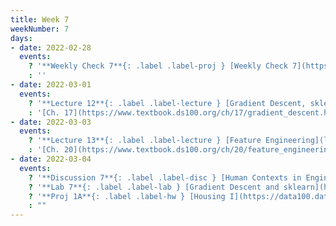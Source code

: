```yaml
---
title: Week 7
weekNumber: 7
days:
- date: 2022-02-28
  events:
    ? '**Weekly Check 7**{: .label .label-proj } [Weekly Check 7](https://forms.gle/iChRRb7LZAAoTeVe6) (due Mar 7)'
    : ''
- date: 2022-03-01
  events:
    ? '**Lecture 12**{: .label .label-lecture } [Gradient Descent, sklearn](lecture/lec12)'
    : '[Ch. 17](https://www.textbook.ds100.org/ch/17/gradient_descent.html)'
- date: 2022-03-03
  events:
    ? '**Lecture 13**{: .label .label-lecture } [Feature Engineering](lecture/lec13)'
    : '[Ch. 20](https://www.textbook.ds100.org/ch/20/feature_engineering.html)'
- date: 2022-03-04
  events:
    ? '**Discussion 7**{: .label .label-disc } [Human Contexts in Engineering and Feature Engineering](https://drive.google.com/file/d/1pVRvY9EULOqRd8OMlyP9h6hnWmjwfunR/view?usp=sharing)'
    ? '**Lab 7**{: .label .label-lab } [Gradient Descent and sklearn](https://data100.datahub.berkeley.edu/hub/user-redirect/git-pull?repo=https%3A%2F%2Fgithub.com%2FDS-100%2Fsp22&branch=main&urlpath=lab%2Ftree%2Fsp22%2Flab%2Flab07%2Flab07.ipynb) (due Mar 8)'
    ? '**Proj 1A**{: .label .label-hw } [Housing I](https://data100.datahub.berkeley.edu/hub/user-redirect/git-pull?repo=https%3A%2F%2Fgithub.com%2FDS-100%2Fsp22&branch=main&urlpath=lab%2Ftree%2Fsp22%2Fproj%2Fproj1a%2Fproj1a.ipynb) (due Mar 10)'
    : ""
---
```

